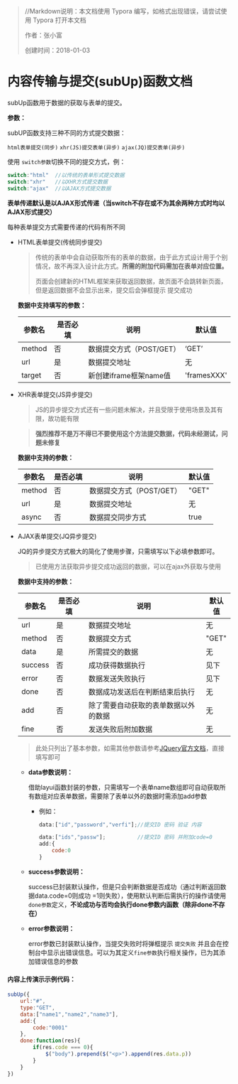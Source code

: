 > //Markdown说明：本文档使用 Typora 编写，如格式出现错误，请尝试使用 Typora 打开本文档
>
> 作者：张小富
>
> 创建时间：2018-01-03

# 内容传输与提交(subUp)函数文档

subUp函数用于数据的获取与表单的提交。

**参数：**

subUP函数支持三种不同的方式提交数据：

`html表单提交(同步)` `xhr(JS)提交表单(异步)` `ajax(JQ)提交表单(异步)` 

使用 `switch参数`切换不同的提交方式，例：

```javascript
switch:"html"  //以传统的表单形式提交数据
switch:"xhr"   //以XHR方式提交数据
switch:"ajax"  //以AJAX方式提交数据
```

**表单传递默认是以AJAX形式传递（当switch不存在或不为其余两种方式时均以AJAX形式提交）**

每种表单提交方式需要传递的代码有所不同

- HTML表单提交(传统同步提交)

  > 传统的表单中会自动获取所有的表单的数据，由于此方式设计用于个别情况，故不再深入设计此方式。**所需的附加代码需加在表单对应位置。**
  >
  > 页面会创建新的HTML框架来获取返回数据，故页面不会跳转新页面，但是返回数据不会显示出来，提交后会弹框提示 提交成功

  **数据中支持填写的参数：**

  | 参数名 | 是否必填 | 说明                     | 默认值      |
  | ------ | -------- | ------------------------ | ----------- |
  | method | 否       | 数据提交方式（POST/GET） | ‘GET’       |
  | url    | 是       | 数据提交地址             | 无          |
  | target | 否       | 新创建iframe框架name值   | 'framesXXX' |

- XHR表单提交(JS异步提交)

  > JS的异步提交方式还有一些问题未解决，并且受限于使用场景及其有限，故功能有限

  > **强烈推荐不是万不得已不要使用这个方法提交数据，代码未经测试，问题未修复**

  **数据中支持的参数：**

  | 参数名 | 是否必填 | 说明                     | 默认值 |
  | ------ | -------- | ------------------------ | ------ |
  | method | 否       | 数据提交方式（POST/GET） | "GET"  |
  | url    | 是       | 数据提交地址             | 无     |
  | async  | 否       | 数据提交同步方式         | true   |

- AJAX表单提交(JQ异步提交)

  JQ的异步提交方式极大的简化了使用步骤，只需填写以下必填参数即可。

  > 已使用方法获取异步提交成功返回的数据，可以在ajax外获取与使用

  **数据中支持的参数：**

  | 参数名  | 是否必填 | 说明                                 | 默认值 |
  | ------- | -------- | ------------------------------------ | ------ |
  | url     | 是       | 数据提交地址                         | 无     |
  | method  | 否       | 数据提交方式                         | "GET"  |
  | data    | 是       | 所需提交的数据                       | 无     |
  | success | 否       | 成功获得数据执行                     | 见下   |
  | error   | 否       | 数据发送失败执行                     | 见下   |
  | done    | 否       | 数据成功发送后在判断结束后执行       | 无     |
  | add     | 否       | 除了需要自动获取的表单数据以外的数据 | 无     |
  | fine    | 否       | 发送失败后附加数据                   | 无     |

  > 此处只列出了基本参数，如需其他参数请参考[JQuery官方文档](http://api.jquery.com/jquery.ajax/)，直接填写即可

  - **data参数说明：**

    借助layui函数封装的参数，只需填写一个表单name数组即可自动获取所有数组对应表单数据，需要除了表单以外的数据时需添加add参数

    - 例如：

      ```javascript
      data:["id","password","verfi"];//提交ID 密码 验证 内容
      
      data:["ids","passw"];          //提交ID 密码 并附加code=0
      add:{
          code:0
      }
      ```



  - **success参数说明：**

    success已封装默认操作，但是只会判断数据是否成功（通过判断返回数据data.code=0则成功 =1则失败），使用默认判断后需执行的操作请使用`done参数`定义，**不论成功与否均会执行done参数内函数（除非done不存在）**

  - **error参数说明：**

    error参数已封装默认操作，当提交失败时将弹框提示 `提交失败` 并且会在控制台中显示出错误信息。可以为其定义`fine参数`执行相关操作，已为其添加错误信息的参数

#### 内容上传演示示例代码：

```javascript
subUp({
    url:"#",
    type:"GET",
    data:["name1","name2","name3"],
    add:{
        code:"0001"
    },
    done:function(res){
        if(res.code === 0){
            $("body").prepend($("<p>").append(res.data.p))
        }
    }
})
```
